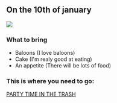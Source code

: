 <!DOCTYPE html>
<body>
    <title><h1>It's My Birthday</h1></title>
    <h2>On the 10th of january</h2>
    <img src="https://www.cakefactory.co.il/images/cakes/%D7%A2%D7%95%D7%92%D7%AA-%D7%98%D7%A4%D7%98%D7%95%D7%A4%D7%99-%D7%92%D7%90%D7%A0%D7%A9-%D7%95%D7%9E%D7%9E%D7%AA%D7%A7%D7%99%D7%9D-%D7%9C%D7%91%D7%9F-%D7%9E%D7%99%D7%98%D7%9C-%D7%90%D7%96%D7%95%D7%9C%D7%90%D7%99.jpg" >
<h3>What to bring</h3>
<ul>
    <li>Baloons (I love baloons)</li>
    <li>Cake (I'm realy good at eating)</li>
    <li>An appetite (There will be lots of food)</li>
</ul>
<h3>This is where you need to go:</h3>
<a href="https://www.google.com/maps/place/%D7%A4%D7%90%D7%A8%D7%A7+%D7%90%D7%A8%D7%99%D7%90%D7%9C+%D7%A9%D7%A8%D7%95%D7%9F%E2%80%AD/@32.03041,34.82171,15z/data=!4m14!1m7!3m6!1s0x151d4ad8529dd8a1:0xfa1d81c546898022!2z16TXkNeo16cg15DXqNeZ15DXnCDXqdeo15XXnw!8m2!3d32.03041!4d34.82171!16zL20vMGN2MDZm!3m5!1s0x151d4ad8529dd8a1:0xfa1d81c546898022!8m2!3d32.03041!4d34.82171!16zL20vMGN2MDZm?entry=ttu">PARTY TIME IN THE TRASH</a>

</body>
